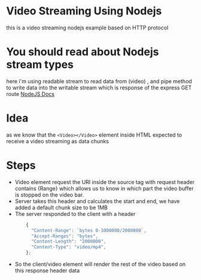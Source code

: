 # Video Streaming Using Nodejs
this is a video streaming nodejs example based on HTTP protocol

# You should read about Nodejs stream types
  here i'm using readable stream to read data from (video) , and pipe method to write data into the writable stream which is response of the express GET route
  [NodeJS Docs](#nodejs) 
  <a id="#nodejs" href="https://nodejs.org/api/stream.html"></a>
# Idea
as we know that the `<Video></Video>` element inside HTML expected to receive a video streaming as data chunks 

# Steps
- Video element request the URI inside the source tag with request header contains {Range} which allows us to know in which part the video buffer is stopped on the video bar.
- Server takes this header and calculates the start and end, we have added a default chunk size to be 1MB
- The server responded to the client with a header 
  ```javascript 
      {
        "Content-Range": `bytes 0-1000000/2000000`,
        "Accept-Ranges": "bytes",
        "Content-Length": "2000000",
        "Content-Type": "video/mp4",
      };
    ```
- So the client/video element will render the rest of the video based on this response header data
